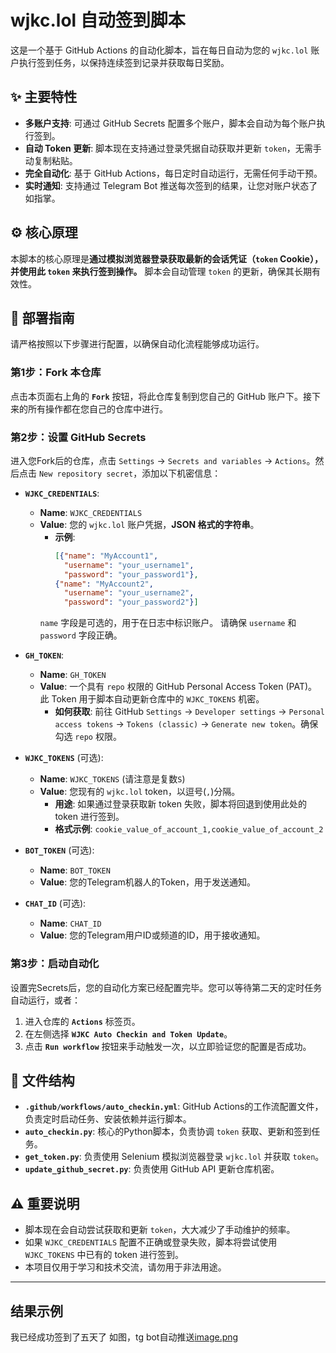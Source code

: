 # wjkc.lol 自动签到脚本

这是一个基于 GitHub Actions 的自动化脚本，旨在每日自动为您的 `wjkc.lol` 账户执行签到任务，以保持连续签到记录并获取每日奖励。

## ✨ 主要特性

- **多账户支持**: 可通过 GitHub Secrets 配置多个账户，脚本会自动为每个账户执行签到。
- **自动 Token 更新**: 脚本现在支持通过登录凭据自动获取并更新 `token`，无需手动复制粘贴。
- **完全自动化**: 基于 GitHub Actions，每日定时自动运行，无需任何手动干预。
- **实时通知**: 支持通过 Telegram Bot 推送每次签到的结果，让您对账户状态了如指掌。


## ⚙️ 核心原理

本脚本的核心原理是**通过模拟浏览器登录获取最新的会话凭证（`token` Cookie），并使用此 `token` 来执行签到操作。** 脚本会自动管理 `token` 的更新，确保其长期有效性。

## 🚀 部署指南

请严格按照以下步骤进行配置，以确保自动化流程能够成功运行。

### 第1步：Fork 本仓库

点击本页面右上角的 **`Fork`** 按钮，将此仓库复制到您自己的 GitHub 账户下。接下来的所有操作都在您自己的仓库中进行。

### 第2步：设置 GitHub Secrets

进入您Fork后的仓库，点击 `Settings` -> `Secrets and variables` -> `Actions`。然后点击 `New repository secret`，添加以下机密信息：

-   **`WJKC_CREDENTIALS`**:
    -   **Name**: `WJKC_CREDENTIALS`
    -   **Value**: 您的 `wjkc.lol` 账户凭据，**JSON 格式的字符串**。
        *   **示例**:
            ```json
            [{"name": "MyAccount1", 
              "username": "your_username1", 
              "password": "your_password1"}, 
            {"name": "MyAccount2",
              "username": "your_username2",
              "password": "your_password2"}]
            ```
           `name` 字段是可选的，用于在日志中标识账户。
           请确保 `username` 和 `password` 字段正确。

-   **`GH_TOKEN`**:
    -   **Name**: `GH_TOKEN`
    -   **Value**: 一个具有 `repo` 权限的 GitHub Personal Access Token (PAT)。此 Token 用于脚本自动更新仓库中的 `WJKC_TOKENS` 机密。
        *   **如何获取**: 前往 GitHub `Settings` -> `Developer settings` -> `Personal access tokens` -> `Tokens (classic)` -> `Generate new token`。确保勾选 `repo` 权限。

-   **`WJKC_TOKENS`** (可选):
    -   **Name**: `WJKC_TOKENS` (请注意是复数`S`)
    -   **Value**: 您现有的 `wjkc.lol` token，以逗号(`,`)分隔。
        *   **用途**: 如果通过登录获取新 token 失败，脚本将回退到使用此处的 token 进行签到。
        *   **格式示例**: `cookie_value_of_account_1,cookie_value_of_account_2`

-   **`BOT_TOKEN`** (可选):
    -   **Name**: `BOT_TOKEN`
    -   **Value**: 您的Telegram机器人的Token，用于发送通知。

-   **`CHAT_ID`** (可选):
    -   **Name**: `CHAT_ID`
    -   **Value**: 您的Telegram用户ID或频道的ID，用于接收通知。

### 第3步：启动自动化

设置完Secrets后，您的自动化方案已经配置完毕。您可以等待第二天的定时任务自动运行，或者：

1.  进入仓库的 **`Actions`** 标签页。
2.  在左侧选择 **`WJKC Auto Checkin and Token Update`**。
3.  点击 **`Run workflow`** 按钮来手动触发一次，以立即验证您的配置是否成功。

## 📝 文件结构

-   **`.github/workflows/auto_checkin.yml`**: GitHub Actions的工作流配置文件，负责定时启动任务、安装依赖并运行脚本。
-   **`auto_checkin.py`**: 核心的Python脚本，负责协调 `token` 获取、更新和签到任务。
-   **`get_token.py`**: 负责使用 Selenium 模拟浏览器登录 `wjkc.lol` 并获取 `token`。
-   **`update_github_secret.py`**: 负责使用 GitHub API 更新仓库机密。

## ⚠️ 重要说明

-   脚本现在会自动尝试获取和更新 `token`，大大减少了手动维护的频率。
-   如果 `WJKC_CREDENTIALS` 配置不正确或登录失败，脚本将尝试使用 `WJKC_TOKENS` 中已有的 token 进行签到。
-   本项目仅用于学习和技术交流，请勿用于非法用途。

---

## 结果示例
我已经成功签到了五天了
如图，tg bot自动推送[image.png](/屏幕截图%202025-06-17%20145816.png)
